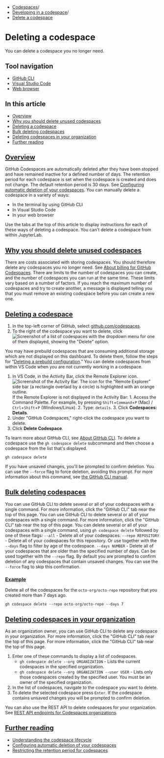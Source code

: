   * [Codespaces](https://docs.github.com/en/codespaces "Codespaces")/
  * [Developing in a codespace](https://docs.github.com/en/codespaces/developing-in-a-codespace "Developing in a codespace")/
  * [Delete a codespace](https://docs.github.com/en/codespaces/developing-in-a-codespace/deleting-a-codespace "Delete a codespace")


# Deleting a codespace
You can delete a codespace you no longer need.
## Tool navigation
  * [GitHub CLI](https://docs.github.com/en/codespaces/developing-in-a-codespace/deleting-a-codespace?tool=cli)
  * [Visual Studio Code](https://docs.github.com/en/codespaces/developing-in-a-codespace/deleting-a-codespace?tool=vscode)
  * [Web browser](https://docs.github.com/en/codespaces/developing-in-a-codespace/deleting-a-codespace?tool=webui)


## In this article
  * [Overview](https://docs.github.com/en/codespaces/developing-in-a-codespace/deleting-a-codespace#overview)
  * [Why you should delete unused codespaces](https://docs.github.com/en/codespaces/developing-in-a-codespace/deleting-a-codespace#why-you-should-delete-unused-codespaces)
  * [Deleting a codespace](https://docs.github.com/en/codespaces/developing-in-a-codespace/deleting-a-codespace#deleting-a-codespace)
  * [Bulk deleting codespaces](https://docs.github.com/en/codespaces/developing-in-a-codespace/deleting-a-codespace#bulk-deleting-codespaces)
  * [Deleting codespaces in your organization](https://docs.github.com/en/codespaces/developing-in-a-codespace/deleting-a-codespace#deleting-codespaces-in-your-organization)
  * [Further reading](https://docs.github.com/en/codespaces/developing-in-a-codespace/deleting-a-codespace#further-reading)


## [Overview](https://docs.github.com/en/codespaces/developing-in-a-codespace/deleting-a-codespace#overview)
GitHub Codespaces are automatically deleted after they have been stopped and have remained inactive for a defined number of days. The retention period for each codespace is set when the codespace is created and does not change. The default retention period is 30 days. See [Configuring automatic deletion of your codespaces](https://docs.github.com/en/codespaces/setting-your-user-preferences/configuring-automatic-deletion-of-your-codespaces?tool=webui).
You can manually delete a codespace in a variety of ways:
  * In the terminal by using GitHub CLI
  * In Visual Studio Code
  * In your web browser


Use the tabs at the top of this article to display instructions for each of these ways of deleting a codespace.
You can't delete a codespace from within JupyterLab.
## [Why you should delete unused codespaces](https://docs.github.com/en/codespaces/developing-in-a-codespace/deleting-a-codespace#why-you-should-delete-unused-codespaces)
There are costs associated with storing codespaces. You should therefore delete any codespaces you no longer need. See [About billing for GitHub Codespaces](https://docs.github.com/en/billing/managing-billing-for-your-products/managing-billing-for-github-codespaces/about-billing-for-github-codespaces).
There are limits to the number of codespaces you can create, and the number of codespaces you can run at the same time. These limits vary based on a number of factors. If you reach the maximum number of codespaces and try to create another, a message is displayed telling you that you must remove an existing codespace before you can create a new one.
## [Deleting a codespace](https://docs.github.com/en/codespaces/developing-in-a-codespace/deleting-a-codespace#deleting-a-codespace)
  1. In the top-left corner of GitHub, select [github.com/codespaces](https://github.com/codespaces).
  2. To the right of the codespace you want to delete, click 
![Screenshot of a list of codespaces with the dropdown menu for one of them displayed, showing the "Delete" option.](https://docs.github.com/assets/cb-89126/images/help/codespaces/delete-codespace.png)


You may have prebuild codespaces that are consuming additional storage which are not displayed on this dashboard. To delete them, follow the steps for “[Deleting a prebuild configuration](https://docs.github.com/en/codespaces/prebuilding-your-codespaces/managing-prebuilds#deleting-a-prebuild-configuration).”
You can delete codespaces from within VS Code when you are not currently working in a codespace.
  1. In VS Code, in the Activity Bar, click the Remote Explorer icon.
![Screenshot of the Activity Bar. The icon for the "Remote Explorer" side bar \(a rectangle overlaid by a circle\) is highlighted with an orange outline.](https://docs.github.com/assets/cb-48473/images/help/codespaces/click-remote-explorer-icon-vscode.png)
If the Remote Explorer is not displayed in the Activity Bar:
    1. Access the Command Palette. For example, by pressing `Shift`+`Command`+`P` (Mac) / `Ctrl`+`Shift`+`P` (Windows/Linux).
    2. Type: `details`.
    3. Click **Codespaces: Details**.
  2. Under "GitHub Codespaces," right-click the codespace you want to delete.
  3. Click **Delete Codespace**.


To learn more about GitHub CLI, see [About GitHub CLI](https://docs.github.com/en/github-cli/github-cli/about-github-cli).
To delete a codespace use the `gh codespace delete` subcommand and then choose a codespace from the list that's displayed.
```
gh codespace delete

```

If you have unsaved changes, you'll be prompted to confirm deletion. You can use the `--force` flag to force deletion, avoiding this prompt.
For more information about this command, see [the GitHub CLI manual](https://cli.github.com/manual/gh_codespace_delete).
## [Bulk deleting codespaces](https://docs.github.com/en/codespaces/developing-in-a-codespace/deleting-a-codespace#bulk-deleting-codespaces)
You can use GitHub CLI to delete several or all of your codespaces with a single command. For more information, click the "GitHub CLI" tab near the top of this page.
You can use GitHub CLI to delete several or all of your codespaces with a single command. For more information, click the "GitHub CLI" tab near the top of this page.
You can delete several or all of your codespaces with a single command, using `gh codespace delete` followed by one of these flags:
`--all` - Delete all of your codespaces.
`--repo REPOSITORY` - Delete all of your codespaces for this repository. Or use together with the `--days` flag to filter by age of the codespace.
`--days NUMBER` - Delete all of your codespaces that are older than the specified number of days. Can be used together with the `--repo` flag.
By default you are prompted to confirm deletion of any codespaces that contain unsaved changes. You can use the `--force` flag to skip this confirmation.
### [Example](https://docs.github.com/en/codespaces/developing-in-a-codespace/deleting-a-codespace#example)
Delete all of the codespaces for the `octo-org/octo-repo` repository that you created more than 7 days ago.
```
gh codespace delete --repo octo-org/octo-repo --days 7

```

## [Deleting codespaces in your organization](https://docs.github.com/en/codespaces/developing-in-a-codespace/deleting-a-codespace#deleting-codespaces-in-your-organization)
As an organization owner, you can use GitHub CLI to delete any codespace in your organization.
For more information, click the "GitHub CLI" tab near the top of this page.
For more information, click the "GitHub CLI" tab near the top of this page.
  1. Enter one of these commands to display a list of codespaces.
     * `gh codespace delete --org ORGANIZATION` - Lists the current codespaces in the specified organization.
     * `gh codespace delete --org ORGANIZATION --user USER` - Lists only those codespaces created by the specified user. You must be an owner of the specified organization.
  2. In the list of codespaces, navigate to the codespace you want to delete.
  3. To delete the selected codespace press `Enter`.
If the codespace contains unsaved changes you will be prompted to confirm deletion.


You can also use the REST API to delete codespaces for your organization. See [REST API endpoints for Codespaces organizations](https://docs.github.com/en/rest/codespaces/organizations#delete-a-codespace-from-the-organization).
## [Further reading](https://docs.github.com/en/codespaces/developing-in-a-codespace/deleting-a-codespace#further-reading)
  * [Understanding the codespace lifecycle](https://docs.github.com/en/codespaces/about-codespaces/understanding-the-codespace-lifecycle)
  * [Configuring automatic deletion of your codespaces](https://docs.github.com/en/codespaces/setting-your-user-preferences/configuring-automatic-deletion-of-your-codespaces)
  * [Restricting the retention period for codespaces](https://docs.github.com/en/codespaces/managing-codespaces-for-your-organization/restricting-the-retention-period-for-codespaces)


